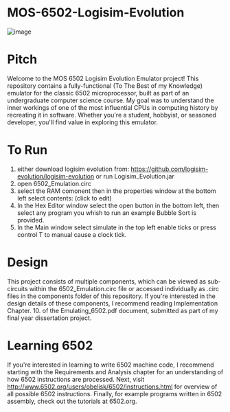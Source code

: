 # MOS-6502-Logisim-Evolution

![image](https://github.com/LAMB-TARK/MOS-6502-Logisim-Evolution/assets/152881313/30777a2d-d3a5-49cf-b147-b985a71c33eb)

# Pitch

Welcome to the MOS 6502 Logisim Evolution Emulator project! This repository contains a fully-functional (To The Best of my Knowledge) emulator for the classic 6502 microprocessor, built as part of an undergraduate computer science course. My goal was to understand the inner workings of one of the most influential CPUs in computing history by recreating it in software. Whether you're a student, hobbyist, or seasoned developer, you'll find value in exploring this emulator.

# To Run
1) either download logisim evolution from: https://github.com/logisim-evolution/logisim-evolution or run Logisim_Evolution.jar
2) open 6502_Emulation.circ
3) select the RAM comonent then in the properties window at the bottom left select contents: (click to edit)
4) In the Hex Editor window select the open button in the bottom left, then select any program you whish to run an example Bubble Sort is provided.
5) In the Main window select simulate in the top left enable ticks or press control T to manual cause a clock tick.

# Design 

This project consists of multiple components, which can be viewed as sub-circuits within the 6502_Emulation.circ file or accessed individually as .circ files in the components folder of this repository. If you're interested in the design details of these components, I recommend reading Implementation Chapter. 10. of the Emulating_6502.pdf document, submitted as part of my final year dissertation project.

# Learning 6502

If you're interested in learning to write 6502 machine code, I recommend starting with the Requirements and Analysis chapter for an understanding of how 6502 instructions are processed. Next, visit http://www.6502.org/users/obelisk/6502/instructions.html for overview of all possible 6502 instructions. Finally, for example programs written in 6502 assembly, check out the tutorials at 6502.org.
